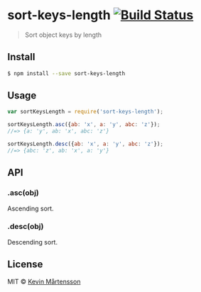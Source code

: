 # sort-keys-length [![Build Status](http://img.shields.io/travis/kevva/sort-keys-length/master.svg?style=flat)](http://travis-ci.org/kevva/sort-keys-length)

> Sort object keys by length

## Install

```sh
$ npm install --save sort-keys-length
```

## Usage

```js
var sortKeysLength = require('sort-keys-length');

sortKeysLength.asc({ab: 'x', a: 'y', abc: 'z'});
//=> {a: 'y', ab: 'x', abc: 'z'}

sortKeysLength.desc({ab: 'x', a: 'y', abc: 'z'});
//=> {abc: 'z', ab: 'x', a: 'y'}
```

## API

### .asc(obj)

Ascending sort.

### .desc(obj)

Descending sort.

## License

MIT © [Kevin Mårtensson](https://github.com/kevva)
